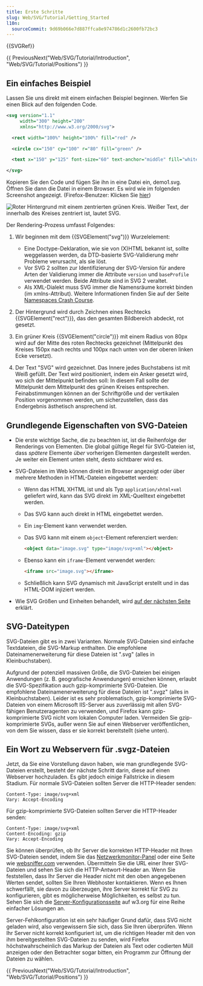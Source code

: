 ```yaml
---
title: Erste Schritte
slug: Web/SVG/Tutorial/Getting_Started
l10n:
  sourceCommit: 9d69b066e7d887ffca8e974786d1c2600fb72bc3
---
```


{{SVGRef}}

{{ PreviousNext("Web/SVG/Tutorial/Introduction", "Web/SVG/Tutorial/Positions") }}

## Ein einfaches Beispiel

Lassen Sie uns direkt mit einem einfachen Beispiel beginnen. Werfen Sie einen Blick auf den folgenden Code.

```xml
<svg version="1.1"
     width="300" height="200"
     xmlns="http://www.w3.org/2000/svg">

  <rect width="100%" height="100%" fill="red" />

  <circle cx="150" cy="100" r="80" fill="green" />

  <text x="150" y="125" font-size="60" text-anchor="middle" fill="white">SVG</text>

</svg>
```

Kopieren Sie den Code und fügen Sie ihn in eine Datei ein, demo1.svg. Öffnen Sie dann die Datei in einem Browser. Es wird wie im folgenden Screenshot angezeigt. (Firefox-Benutzer: Klicken Sie [hier](https://mdn.dev/archives/media/attachments/2012/07/09/3075/89b1e0a26e8421e19f907e0522b188bd/svgdemo1.xml))

![Roter Hintergrund mit einem zentrierten grünen Kreis. Weißer Text, der innerhalb des Kreises zentriert ist, lautet SVG.](svgdemo1.png)

Der Rendering-Prozess umfasst Folgendes:

1. Wir beginnen mit dem {{SVGElement("svg")}} Wurzelelement:

   - Eine Doctype-Deklaration, wie sie von (X)HTML bekannt ist, sollte weggelassen werden, da DTD-basierte SVG-Validierung mehr Probleme verursacht, als sie löst.
   - Vor SVG 2 sollten zur Identifizierung der SVG-Version für andere Arten der Validierung immer die Attribute `version` und `baseProfile` verwendet werden. Beide Attribute sind in SVG 2 veraltet.
   - Als XML-Dialekt muss SVG immer die Namensräume korrekt binden (im xmlns-Attribut). Weitere Informationen finden Sie auf der Seite [Namespaces Crash Course](/de/docs/Web/SVG/Namespaces_Crash_Course).

2. Der Hintergrund wird durch Zeichnen eines Rechtecks {{SVGElement("rect")}}, das den gesamten Bildbereich abdeckt, rot gesetzt.
3. Ein grüner Kreis {{SVGElement("circle")}} mit einem Radius von 80px wird auf der Mitte des roten Rechtecks gezeichnet (Mittelpunkt des Kreises 150px nach rechts und 100px nach unten von der oberen linken Ecke versetzt).
4. Der Text "SVG" wird gezeichnet. Das Innere jedes Buchstabens ist mit Weiß gefüllt. Der Text wird positioniert, indem ein Anker gesetzt wird, wo sich der Mittelpunkt befinden soll: In diesem Fall sollte der Mittelpunkt dem Mittelpunkt des grünen Kreises entsprechen. Feinabstimmungen können an der Schriftgröße und der vertikalen Position vorgenommen werden, um sicherzustellen, dass das Endergebnis ästhetisch ansprechend ist.

## Grundlegende Eigenschaften von SVG-Dateien

- Die erste wichtige Sache, die zu beachten ist, ist die Reihenfolge der Renderings von Elementen. Die global gültige Regel für SVG-Dateien ist, dass _spätere_ Elemente _über_ vorherigen Elementen dargestellt werden. Je weiter ein Element unten steht, desto sichtbarer wird es.
- SVG-Dateien im Web können direkt im Browser angezeigt oder über mehrere Methoden in HTML-Dateien eingebettet werden:

  - Wenn das HTML XHTML ist und als Typ `application/xhtml+xml` geliefert wird, kann das SVG direkt im XML-Quelltext eingebettet werden.
  - Das SVG kann auch direkt in HTML eingebettet werden.
  - Ein `img`-Element kann verwendet werden.
  - Das SVG kann mit einem `object`-Element referenziert werden:

    ```html
    <object data="image.svg" type="image/svg+xml"></object>
    ```

  - Ebenso kann ein `iframe`-Element verwendet werden:

    ```html
    <iframe src="image.svg"></iframe>
    ```

  - Schließlich kann SVG dynamisch mit JavaScript erstellt und in das HTML-DOM injiziert werden.

- Wie SVG Größen und Einheiten behandelt, wird [auf der nächsten Seite](/de/docs/Web/SVG/Tutorial/Positions) erklärt.

## SVG-Dateitypen

SVG-Dateien gibt es in zwei Varianten. Normale SVG-Dateien sind einfache Textdateien, die SVG-Markup enthalten. Die empfohlene Dateinamenerweiterung für diese Dateien ist ".svg" (alles in Kleinbuchstaben).

Aufgrund der potenziell massiven Größe, die SVG-Dateien bei einigen Anwendungen (z. B. geografische Anwendungen) erreichen können, erlaubt die SVG-Spezifikation auch gzip-komprimierte SVG-Dateien. Die empfohlene Dateinamenerweiterung für diese Dateien ist ".svgz" (alles in Kleinbuchstaben). Leider ist es sehr problematisch, gzip-komprimierte SVG-Dateien von einem Microsoft IIS-Server aus zuverlässig mit allen SVG-fähigen Benutzeragenten zu verwenden, und Firefox kann gzip-komprimierte SVG nicht vom lokalen Computer laden. Vermeiden Sie gzip-komprimierte SVGs, außer wenn Sie auf einen Webserver veröffentlichen, von dem Sie wissen, dass er sie korrekt bereitstellt (siehe unten).

## Ein Wort zu Webservern für .svgz-Dateien

Jetzt, da Sie eine Vorstellung davon haben, wie man grundlegende SVG-Dateien erstellt, besteht der nächste Schritt darin, diese auf einen Webserver hochzuladen. Es gibt jedoch einige Fallstricke in diesem Stadium. Für normale SVG-Dateien sollten Server die HTTP-Header senden:

```http
Content-Type: image/svg+xml
Vary: Accept-Encoding
```

Für gzip-komprimierte SVG-Dateien sollten Server die HTTP-Header senden:

```http
Content-Type: image/svg+xml
Content-Encoding: gzip
Vary: Accept-Encoding
```

Sie können überprüfen, ob Ihr Server die korrekten HTTP-Header mit Ihren SVG-Dateien sendet, indem Sie das [Netzwerkmonitor-Panel](https://firefox-source-docs.mozilla.org/devtools-user/network_monitor/index.html#headers) oder eine Seite wie [websniffer.com](https://websniffer.com/) verwenden. Übermitteln Sie die URL einer Ihrer SVG-Dateien und sehen Sie sich die HTTP-Antwort-Header an. Wenn Sie feststellen, dass Ihr Server die Header nicht mit den oben angegebenen Werten sendet, sollten Sie Ihren Webhoster kontaktieren. Wenn es Ihnen schwerfällt, sie davon zu überzeugen, ihre Server korrekt für SVG zu konfigurieren, gibt es möglicherweise Möglichkeiten, es selbst zu tun. Sehen Sie sich die [Server-Konfigurationsseite](https://www.w3.org/services/svg-server/) auf w3.org für eine Reihe einfacher Lösungen an.

Server-Fehlkonfiguration ist ein sehr häufiger Grund dafür, dass SVG nicht geladen wird, also vergewissern Sie sich, dass Sie Ihren überprüfen. Wenn Ihr Server nicht korrekt konfiguriert ist, um die richtigen Header mit den von ihm bereitgestellten SVG-Dateien zu senden, wird Firefox höchstwahrscheinlich das Markup der Dateien als Text oder codierten Müll anzeigen oder den Betrachter sogar bitten, ein Programm zur Öffnung der Dateien zu wählen.

{{ PreviousNext("Web/SVG/Tutorial/Introduction", "Web/SVG/Tutorial/Positions") }}
